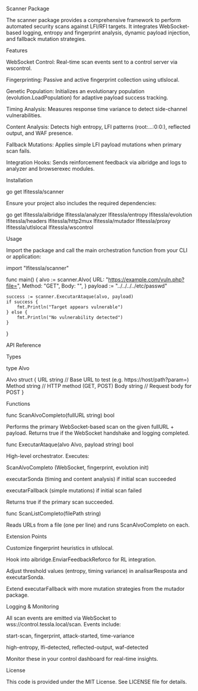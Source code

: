 Scanner Package

The scanner package provides a comprehensive framework to perform automated security scans against LFI/RFI targets. It integrates WebSocket-based logging, entropy and fingerprint analysis, dynamic payload injection, and fallback mutation strategies.

Features

WebSocket Control: Real-time scan events sent to a control server via wscontrol.

Fingerprinting: Passive and active fingerprint collection using utlslocal.

Genetic Population: Initializes an evolutionary population (evolution.LoadPopulation) for adaptive payload success tracking.

Timing Analysis: Measures response time variance to detect side-channel vulnerabilities.

Content Analysis: Detects high entropy, LFI patterns (root:...:0:0:), reflected output, and WAF presence.

Fallback Mutations: Applies simple LFI payload mutations when primary scan fails.

Integration Hooks: Sends reinforcement feedback via aibridge and logs to analyzer and browserexec modules.

Installation

go get lfitessla/scanner

Ensure your project also includes the required dependencies:

go get lfitessla/aibridge lfitessla/analyzer lfitessla/entropy lfitessla/evolution \
    lfitessla/headers lfitessla/http2mux lfitessla/mutador lfitessla/proxy \
    lfitessla/utlslocal lfitessla/wscontrol

Usage

Import the package and call the main orchestration function from your CLI or application:

import "lfitessla/scanner"

func main() {
    alvo := scanner.Alvo{
        URL:    "https://example.com/vuln.php?file=",
        Method: "GET",
        Body:   "",
    }
    payload := "../../../../etc/passwd"

    success := scanner.ExecutarAtaque(alvo, payload)
    if success {
        fmt.Println("Target appears vulnerable")
    } else {
        fmt.Println("No vulnerability detected")
    }
}

API Reference

Types

type Alvo

Alvo struct {
    URL    string // Base URL to test (e.g. https://host/path?param=)
    Method string // HTTP method (GET, POST)
    Body   string // Request body for POST
}

Functions

func ScanAlvoCompleto(fullURL string) bool

Performs the primary WebSocket-based scan on the given fullURL + payload. Returns true if the WebSocket handshake and logging completed.

func ExecutarAtaque(alvo Alvo, payload string) bool

High-level orchestrator. Executes:

ScanAlvoCompleto (WebSocket, fingerprint, evolution init)

executarSonda (timing and content analysis) if initial scan succeeded

executarFallback (simple mutations) if initial scan failed

Returns true if the primary scan succeeded.

func ScanListCompleto(filePath string)

Reads URLs from a file (one per line) and runs ScanAlvoCompleto on each.

Extension Points

Customize fingerprint heuristics in utlslocal.

Hook into aibridge.EnviarFeedbackReforco for RL integration.

Adjust threshold values (entropy, timing variance) in analisarResposta and executarSonda.

Extend executarFallback with more mutation strategies from the mutador package.

Logging & Monitoring

All scan events are emitted via WebSocket to wss://control.tessla.local/scan. Events include:

start-scan, fingerprint, attack-started, time-variance

high-entropy, lfi-detected, reflected-output, waf-detected

Monitor these in your control dashboard for real-time insights.

License

This code is provided under the MIT License. See LICENSE file for details.